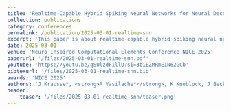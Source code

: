 ```yaml
---
title: "Realtime-Capable Hybrid Spiking Neural Networks for Neural Decoding of Cortical Activity"
collection: publications
category: conferences
permalink: /publication/2025-03-01-realtime-snn
excerpt: 'This paper is about realtime-capable hybrid spiking neural networks for neural decoding of cortical activity.'
date: 2025-03-01
venue: 'Neuro Inspired Computational Elements Conference NICE 2025'
paperurl: '/files/2025-03-01-realtime-snn.pdf'
youtube: 'https://youtu.be/gSUlzdFillU?si=3biEZMRmEIN62GCb'
bibtexurl: '/files/2025-03-01-realtime-snn.bib'
awards: 'NICE 2025'
authors: 'J Krausse*, <strong>A Vasilache*</strong>, K Knoblock, J Becker'
header:
    teaser: '/files/2025-03-01-realtime-snn/teaser.png'
---
```

